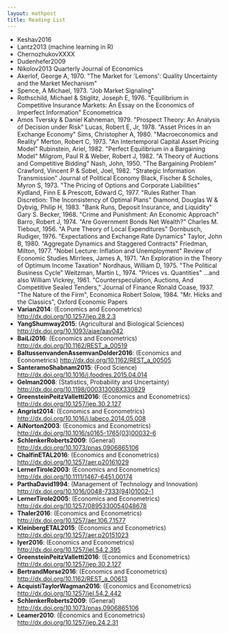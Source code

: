 ```yaml
---
layout: mathpost
title: Reading List
---
```


* Keshav2016
* Lantz2013 (machine learning in R)
* ChernozhukovXXXX
* Dudenhefer2009
* Nikolov2013 Quarterly Journal of Economics
* Akerlof, George A, 1970. "The Market for 'Lemons': Quality Uncertainty and the Market Mechanism"
* Spence, A Michael, 1973. "Job Market Signaling" 
* Rothschild, Michael & Stiglitz, Joseph E, 1976. "Equilibrium in Competitive Insurance Markets: An Essay on the Economics of Imperfect Information" Econometrica
* Amos Tversky & Daniel Kahneman, 1979. "Prospect Theory: An Analysis of Decision under Risk"
Lucas, Robert E, Jr, 1978. "Asset Prices in an Exchange Economy"
Sims, Christopher A, 1980. "Macroeconomics and Reality" 
Merton, Robert C, 1973. "An Intertemporal Capital Asset Pricing Model" 
Rubinstein, Ariel, 1982. "Perfect Equilibrium in a Bargaining Model" 
Milgrom, Paul R & Weber, Robert J, 1982. "A Theory of Auctions and Competitive Bidding"
Nash, John, 1950. "The Bargaining Problem" 
Crawford, Vincent P & Sobel, Joel, 1982. "Strategic Information Transmission"
Journal of Political Economy
Black, Fischer & Scholes, Myron S, 1973. "The Pricing of Options and Corporate Liabilities"
Kydland, Finn E & Prescott, Edward C, 1977. "Rules Rather Than Discretion: The Inconsistency of Optimal Plans"
Diamond, Douglas W & Dybvig, Philip H, 1983. "Bank Runs, Deposit Insurance, and Liquidity"
Gary S. Becker, 1968. "Crime and Punishment: An Economic Approach"
Barro, Robert J, 1974. "Are Government Bonds Net Wealth?"
Charles M. Tiebout, 1956. "A Pure Theory of Local Expenditures"
Dornbusch, Rudiger, 1976. "Expectations and Exchange Rate Dynamics"
Taylor, John B, 1980. "Aggregate Dynamics and Staggered Contracts"
Friedman, Milton, 1977. "Nobel Lecture: Inflation and Unemployment"
Review of Economic Studies
Mirrlees, James A, 1971. "An Exploration in the Theory of Optimum Income Taxation"
Nordhaus, William D, 1975. "The Political Business Cycle"
Weitzman, Martin L, 1974. "Prices vs. Quantities" 
...and also
William Vickrey, 1961. "Counterspeculation, Auctions, And Competitive Sealed Tenders," Journal of Finance
Ronald Coase, 1937. "The Nature of the Firm", Economica
Robert Solow, 1984. "Mr. Hicks and the Classics", Oxford Economic Papers
* **Varian2014**: (Economics and Econometrics) http://dx.doi.org/10.1257/jep.28.2.3
* **YangShumway2015**: (Agricultural and Biological Sciences) http://dx.doi.org/10.1093/ajae/aav042
* **BaiLi2016**: (Economics and Econometrics) http://dx.doi.org/10.1162/REST_a_00519
* **BaltussenvandenAssemvanDolder2016**: (Economics and Econometrics) http://dx.doi.org/10.1162/REST_a_00505
* **SanteramoShabnam2015**: (Food Science) http://dx.doi.org/10.1016/j.foodres.2015.04.014
* **Gelman2008**: (Statistics, Probability and Uncertainty) http://dx.doi.org/10.1198/000313008X330829
* **GreensteinPeitzValletti2016**: (Economics and Econometrics) http://dx.doi.org/10.1257/jep.30.2.127
* **Angrist2014**: (Economics and Econometrics) http://dx.doi.org/10.1016/j.labeco.2014.05.008
* **AiNorton2003**: (Economics and Econometrics) http://dx.doi.org/10.1016/s0165-1765(03)00032-6
* **SchlenkerRoberts2009**: (General) http://dx.doi.org/10.1073/pnas.0906865106
* **ChalfinETAL2016**: (Economics and Econometrics) http://dx.doi.org/10.1257/aer.p20161029
* **LernerTirole2003**: (Economics and Econometrics) http://dx.doi.org/10.1111/1467-6451.00174
* **ParthaDavid1994**: (Management of Technology and Innovation) http://dx.doi.org/10.1016/0048-7333(94)01002-1
* **LernerTirole2005**: (Economics and Econometrics) http://dx.doi.org/10.1257/0895330054048678
* **Thaler2016**: (Economics and Econometrics) http://dx.doi.org/10.1257/aer.106.7.1577
* **KleinbergETAL2015**: (Economics and Econometrics) http://dx.doi.org/10.1257/aer.p20151023
* **Iyer2016**: (Economics and Econometrics) http://dx.doi.org/10.1257/jel.54.2.395
* **GreensteinPeitzValletti2016**: (Economics and Econometrics) http://dx.doi.org/10.1257/jep.30.2.127
* **BertrandMorse2016**: (Economics and Econometrics) http://dx.doi.org/10.1162/REST_a_00613
* **AcquistiTaylorWagman2016**: (Economics and Econometrics) http://dx.doi.org/10.1257/jel.54.2.442
* **SchlenkerRoberts2009**: (General) http://dx.doi.org/10.1073/pnas.0906865106
* **Leamer2010**: (Economics and Econometrics) http://dx.doi.org/10.1257/jep.24.2.31
